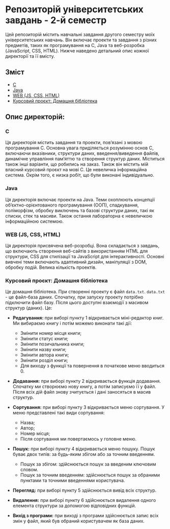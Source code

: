 # Репозиторій університетських завдань - 2-й семестр

Цей репозиторій містить навчальні завдання другого семестру моїх університетських навчань. Він включає проекти та завдання з різних предметів, таких як програмування на C, Java та веб-розробка (JavaScript, CSS, HTML). Нижче наведено детальний опис кожної директорії та її вмісту.

## Зміст
- [C](#c)
- [Java](#java)
- [WEB (JS, CSS, HTML)](#web-js-css-html)
- [Курсовий проєкт: Домашня бібліотека](#курсовий-проєкт-домашня-бібліотека)

## Опис директорій:

### C
Ця директорія містить завдання та проекти, пов’язані з мовою програмування C. Основна увага приділяється розумінню основ C, включаючи вказівники, структури даних, введення/виведення файлів, динамічне управління пам’яттю та створення структур даних. 
Міститься також інші варіанти, що робились на заказ.
Також він містить мій власний курсовий проєкт на мові С. Це невеличка інформаційна система. Окрім того, є низка робіт, що були виконані індивідуально.

### Java
Ця директорія включає проекти на Java. Теми охоплюють концепції об’єктно-орієнтованого програмування (ООП), спадкування, поліморфізм, обробку виключень та базові структури даних, такі як списки, стек та масиви. Також остання лабораторна є невеличкою інформаційною системою.

### WEB (JS, CSS, HTML)
Ця директорія присвячена веб-розробці. Вона складається з завдань, що включають створення веб-сайтів з використанням HTML для структури, CSS для стилізації та JavaScript для інтерактивності. Основні вивчені теми включають адаптивний дизайн, маніпуляції з DOM, обробку подій. Велика кількість проектів.

### Курсовий проєкт: Домашня бібліотека
Це домашня бібліотека. При створенні проекту є файл `data.txt`. `data.txt` - це файл-база даних. Спочатку, при запуску проекту потрібно підключити файл базу. Після цього доступні взаємодії з масивом структур (даних). Це:

- **Редагування:** при виборі пункту 1 відкривається міні-редактор книг. Ми вибираємо книгу і потім можемо виконати такі дії:
  - Змінити номер місця книги;
  - Змінити статус книги;
  - Змінити позичальника книги;
  - Змінити назву книги;
  - Змінити автора книги;
  - Змінити розділ книги;
  - Для виходу з функції та повернення в початкове меню вводиться 0.
  
- **Додавання:** при виборі пункту 2 відкривається функція додавання. Спочатку ми створюємо нову книгу, а потім записуємо її у файл. Після всіх дій файл знову зчитується і дані заносяться в масив структур.

- **Сортування:** при виборі пункту 3 відкривається меню сортування. У меню представлені такі види сортування:
  - Назва;
  - Автор;
  - Номер місця;
  - Після сортування ми повертаємось у головне меню.
  
- **Пошук:** при виборі пункту 4 відкривається меню пошуку. Пошук буває двох типів: за будь-яким збігом або за точним введенням.
  - Пошук за збігом: здійснюється пошук за введеним ключовим словом.
  - Пошук за точним введенням: здійснюється пошук за обраними пунктами та точними введеннями користувача.
  
- **Перегляд:** при виборі пункту 5 здійснюється вивід всіх структур.

- **Видалення:** при виборі пункту 6 здійснюється видалення одного елемента структури за допомогою відповідних функцій.

- **Вихід з програми:** при виході з програми здійснюється запис всіх змін у файл, який був обраний користувачем як база даних.
